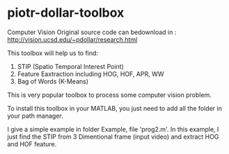 # piotr-dollar-toolbox
Computer Vision
Original source code can bedownload in : http://vision.ucsd.edu/~pdollar/research.html

This toolbox will help us to find:
1. STIP (Spatio Temporal Interest Point)
2. Feature Eaxtraction including HOG, HOF, APR, WW
3. Bag of Words (K-Means)

This is very popular toolbox to process some computer vision problem.

To install this toolbox in your MATLAB, you just need to add all the folder in your path manager.

I give a simple example in folder Example, file 'prog2.m'. In this example, I just find the STIP from 3 Dimentional frame (input video) and extract HOG and HOF feature.
